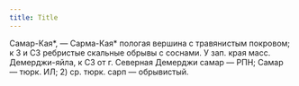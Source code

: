 ```yaml
---
title: Title
---
```


Самар-Кая*, — Сарма-Кая* пологая вершина с травянистым покровом; к З и СЗ
ребристые скальные обрывы с соснами. У зап. края масс. Демерджи-яйла, к СЗ от г.
Северная Демерджи самар — РПН; Самар — тюрк. ИЛ; 2) ср. тюрк. сарп — обрывистый.
